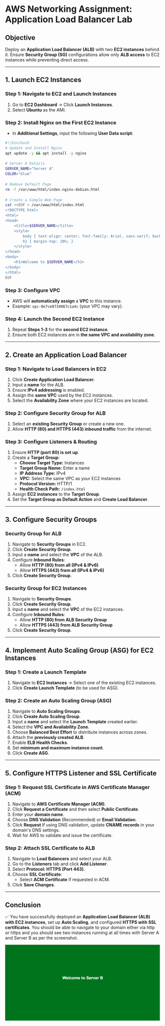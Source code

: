
# AWS Networking Assignment: Application Load Balancer Lab

## Objective
Deploy an **Application Load Balancer (ALB)** with two **EC2 instances** behind it. Ensure **Security Group (SG)** configurations allow only **ALB access** to EC2 instances while preventing direct access.

---

## **1. Launch EC2 Instances**

### **Step 1: Navigate to EC2 and Launch Instances**
1. Go to **EC2 Dashboard** → Click **Launch Instances**.
2. Select **Ubuntu** as the AMI.

### **Step 2: Install Nginx on the First EC2 Instance**
- In **Additional Settings**, input the following **User Data script**:

```bash
#!/bin/bash
# Update and Install Nginx
apt update -y && apt install -y nginx

# Server A Details
SERVER_NAME="Server A"
COLOR="blue"

# Remove Default Page
rm -f /var/www/html/index.nginx-debian.html

# Create a Simple Web Page
cat <<EOF > /var/www/html/index.html
<!DOCTYPE html>
<html>
<head>
    <title>$SERVER_NAME</title>
    <style>
        body { text-align: center; font-family: Arial, sans-serif; background-color: $COLOR; color: white; }
        h1 { margin-top: 20%; }
    </style>
</head>
<body>
    <h1>Welcome to $SERVER_NAME</h1>
</body>
</html>
EOF
```

### **Step 3: Configure VPC**
- AWS will **automatically assign** a **VPC** to this instance.
- Example: `vpc-0e7ce0734067c1a4c` (your VPC may vary).

### **Step 4: Launch the Second EC2 Instance**
1. Repeat **Steps 1-3** for the **second EC2 instance**.
2. Ensure both EC2 instances are in **the same VPC and availability zone**.

---

## **2. Create an Application Load Balancer**

### **Step 1: Navigate to Load Balancers in EC2**
1. Click **Create Application Load Balancer**.
2. Input a **name** for the ALB.
3. Ensure **IPv4 addressing** is enabled.
4. Assign the **same VPC** used by the EC2 instances.
5. Select the **Availability Zone** where your EC2 instances are located.

### **Step 2: Configure Security Group for ALB**
1. Select an **existing Security Group** or create a new one.
2. Allow **HTTP (80) and HTTPS (443) inbound traffic** from the internet.

### **Step 3: Configure Listeners & Routing**
1. Ensure **HTTP (port 80) is set up**.
2. Create a **Target Group**:
   - **Choose Target Type:** Instances
   - **Target Group Name:** Enter a name
   - **IP Address Type:** IPv4
   - **VPC:** Select the same VPC as your EC2 instances
   - **Protocol Version:** HTTP/1
   - **Health Check Path:** `/index.html`
3. Assign **EC2 instances** to the **Target Group**.
4. Set the **Target Group as Default Action** and **Create Load Balancer**.

---

## **3. Configure Security Groups**

### **Security Group for ALB**
1. Navigate to **Security Groups** in EC2.
2. Click **Create Security Group**.
3. Input a **name** and select the **VPC** of the ALB.
4. Configure **Inbound Rules**:
   - Allow **HTTP (80) from all (IPv4 & IPv6)**
   - Allow **HTTPS (443) from all (IPv4 & IPv6)**
5. Click **Create Security Group**.

### **Security Group for EC2 Instances**
1. Navigate to **Security Groups**.
2. Click **Create Security Group**.
3. Input a **name** and select the **VPC** of the EC2 instances.
4. Configure **Inbound Rules**:
   - Allow **HTTP (80) from ALB Security Group**
   - Allow **HTTPS (443) from ALB Security Group**
5. Click **Create Security Group**.

---

## **4. Implement Auto Scaling Group (ASG) for EC2 Instances**

### **Step 1: Create a Launch Template**
1. Navigate to **EC2 Instances** → Select one of the existing EC2 instances.
2. Click **Create Launch Template** (to be used for ASG).

### **Step 2: Create an Auto Scaling Group (ASG)**
1. Navigate to **Auto Scaling Groups**.
2. Click **Create Auto Scaling Group**.
3. Input a **name** and select the **Launch Template** created earlier.
4. Select the **VPC and Availability Zone**.
5. Choose **Balanced Best Effort** to distribute instances across zones.
6. Attach the **previously created ALB**.
7. Enable **ELB Health Checks**.
8. Set **minimum and maximum instance count**.
9. Click **Create ASG**.

---

## **5. Configure HTTPS Listener and SSL Certificate**

### **Step 1: Request SSL Certificate in AWS Certificate Manager (ACM)**
1. Navigate to **AWS Certificate Manager (ACM)**.
2. Click **Request a Certificate** and then select **Public Certificate**.
3. Enter your **domain name**.
4. Choose **DNS Validation** (Recommended) or **Email Validation**.
5. Click **Request** If using DNS validation, update **CNAME records** in your domain's DNS settings.
6. Wait for AWS to validate and issue the certificate.

### **Step 2: Attach SSL Certificate to ALB**
1. Navigate to **Load Balancers** and select your ALB.
2. Go to the **Listeners** tab and click **Add Listener**.
3. Select **Protocol: HTTPS (Port 443)**.
4. Choose **SSL Certificate**:
   - Select **ACM Certificate** if requested in ACM.
5. Click **Save Changes**.

---

## **Conclusion**
✅ You have successfully deployed an **Application Load Balancer (ALB) with EC2 instances**, set up **Auto Scaling**, and configured **HTTPS with SSL certificates**. You should be able to navigate to your domain either via http or https and you should see two instances running at all times with Server A and Server B as per the screenshot.

![Server](https://raw.githubusercontent.com/OusainouJ/DevoPS-Learning/main/AWS/images/Server.png)




